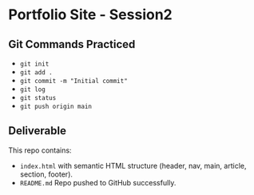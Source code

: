 # Portfolio Site - Session2

## Git Commands Practiced
- `git init`
- `git add .`
- `git commit -m "Initial commit"`
- `git log`
- `git status`
- `git push origin main`

## Deliverable
This repo contains:
- `index.html` with semantic HTML structure (header, nav, main, article, section, footer).
- `README.md`
Repo pushed to GitHub successfully.
